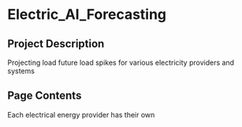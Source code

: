 # Electric_AI_Forecasting

## Project Description
Projecting load future load spikes for various electricity providers and systems

## Page Contents
Each electrical energy provider has their own 
